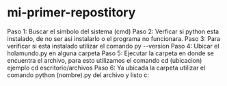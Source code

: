 # mi-primer-repostitory

Paso 1: Buscar el simbolo del sistema (cmd)
Paso 2: Verficar si python esta instalado, de no ser asi instalarlo o el programa no funcionara.
Paso 3: Para verificar si esta instalado utilizar el comando py --version
Paso 4: Ubicar el holamundo.py en alguna carpeta 
Paso 5: Ejecutar la carpeta en donde se encuentra el archivo, para esto utilizamos el comando cd (ubicacion) ejemplo cd escritorio/archivos
Paso 6: Ya ubicada la carpeta utilizar el comando python (nombre).py del archivo y listo c: 
